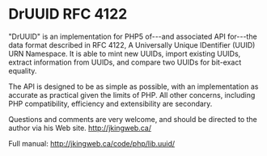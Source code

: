 # DrUUID RFC 4122

"DrUUID" is an implementation for PHP5 of---and associated API for---the data format described in RFC 4122, A Universally Unique IDentifier (UUID) URN Namespace. It is able to mint new UUIDs, import existing UUIDs, extract information from UUIDs, and compare two UUIDs for bit-exact equality.

The API is designed to be as simple as possible, with an implementation as accurate as practical given the limits of PHP. All other concerns, including PHP compatibility, efficiency and extensibility are secondary.

Questions and comments are very welcome, and should be directed to the author via his Web site. http://jkingweb.ca/

Full manual: http://jkingweb.ca/code/php/lib.uuid/

